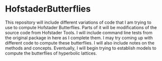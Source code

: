 # HofstaderButterflies
This repository will include different variations of code that I am trying to use to compute Hofstader Butterflies. Parts of it will be modifications of the source code from Hofstader Tools. I will include command line tests from the original package in here as I complete them. I may try coming up with different code to compute these butterflies. I will also include notes on the methods and concepts. Eventually, I will begin trying to establish models to compute the butterflies of hyperbolic lattices.
